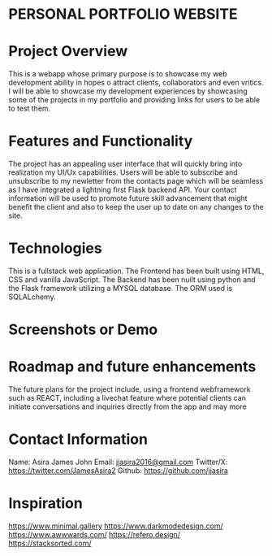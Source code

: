 # PERSONAL PORTFOLIO WEBSITE
# Project Overview
This is a webapp whose primary purpose is to showcase my web development ability in hopes o attract clients, collaborators and even vritics. I will be able to showcase my development experiences by showcasing some of the projects in my portfolio and providing links for users to be able to test them.
# Features and Functionality
The project has an appealing user interface that will quickly bring into realization my UI/Ux capabilities. Users will be able to subscribe and unsubscribe to my newletter from the contacts page which will be seamless as I have integrated a lightning first Flask backend API. Your contact information will be used to promote future skill advancement that might benefit the client and also to keep the user up to date on any changes to the site.
# Technologies
This is a fullstack web application. The Frontend has been built using HTML, CSS and vanilla JavaScript. The Backend has been nuilt using python and the Flask framework utilizing a MYSQL database. The ORM used is SQLALchemy.
# Screenshots or Demo
# Roadmap and future enhancements
The future plans for the project include, using a frontend webframework such as REACT, including a livechat feature where potential clients can initiate conversations and inquiries directly from the app and may more
# Contact Information
Name: Asira James John
Email: jjasira2016@gmail.com
Twitter/X: https://twitter.com/JamesAsira2
Github:  https://github.com/jjasira

# Inspiration
https://www.minimal.gallery
https://www.darkmodedesign.com/
https://www.awwwards.com/
https://refero.design/
https://stacksorted.com/
